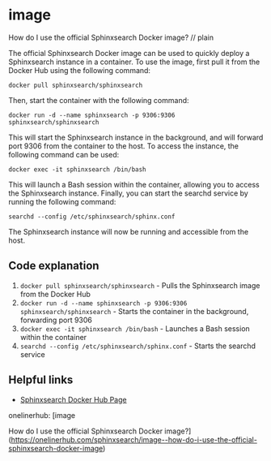 # image

How do I use the official Sphinxsearch Docker image?
// plain

The official Sphinxsearch Docker image can be used to quickly deploy a Sphinxsearch instance in a container. To use the image, first pull it from the Docker Hub using the following command:

```
docker pull sphinxsearch/sphinxsearch
```

Then, start the container with the following command:

```
docker run -d --name sphinxsearch -p 9306:9306 sphinxsearch/sphinxsearch
```

This will start the Sphinxsearch instance in the background, and will forward port 9306 from the container to the host. To access the instance, the following command can be used:

```
docker exec -it sphinxsearch /bin/bash
```

This will launch a Bash session within the container, allowing you to access the Sphinxsearch instance. Finally, you can start the searchd service by running the following command:

```
searchd --config /etc/sphinxsearch/sphinx.conf
```

The Sphinxsearch instance will now be running and accessible from the host.

## Code explanation


1. `docker pull sphinxsearch/sphinxsearch` - Pulls the Sphinxsearch image from the Docker Hub
2. `docker run -d --name sphinxsearch -p 9306:9306 sphinxsearch/sphinxsearch` - Starts the container in the background, forwarding port 9306
3. `docker exec -it sphinxsearch /bin/bash` - Launches a Bash session within the container
4. `searchd --config /etc/sphinxsearch/sphinx.conf` - Starts the searchd service

## Helpful links

- [Sphinxsearch Docker Hub Page](https://hub.docker.com/r/sphinxsearch/sphinxsearch)

onelinerhub: [image

How do I use the official Sphinxsearch Docker image?](https://onelinerhub.com/sphinxsearch/image--how-do-i-use-the-official-sphinxsearch-docker-image)